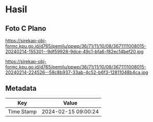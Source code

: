# Hasil

## Foto C Plano

https://sirekap-obj-formc.kpu.go.id/d765/pemilu/ppwp/36/71/11/10/08/3671111008015-20240214-155301--9df59928-9dce-49c1-bfa6-f82ec14bef20.jpg

https://sirekap-obj-formc.kpu.go.id/d765/pemilu/ppwp/36/71/11/10/08/3671111008015-20240214-224526--58c8b937-33ab-4c52-b6f3-12811048b4ca.jpg


## Metadata

| Key        | Value               |
| ---------- | ------------------- |
| Time Stamp | 2024-02-15 09:00:24 |



